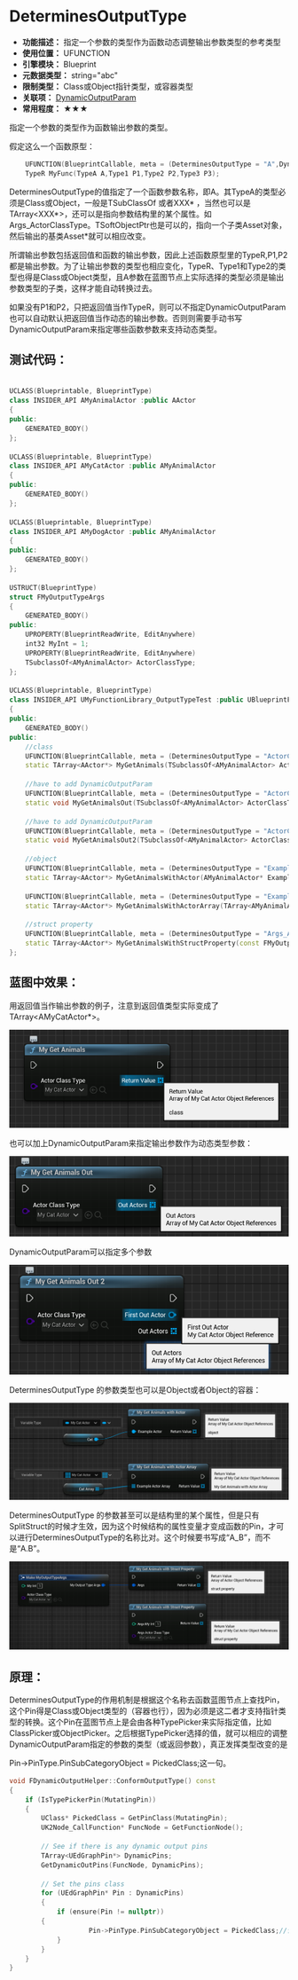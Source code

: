 ﻿# DeterminesOutputType

- **功能描述：** 指定一个参数的类型作为函数动态调整输出参数类型的参考类型
- **使用位置：** UFUNCTION
- **引擎模块：** Blueprint
- **元数据类型：** string="abc"
- **限制类型：** Class或Object指针类型，或容器类型
- **关联项：** [DynamicOutputParam](../DynamicOutputParam.md)
- **常用程度：** ★★★

指定一个参数的类型作为函数输出参数的类型。

假定这么一个函数原型：

```cpp
	UFUNCTION(BlueprintCallable, meta = (DeterminesOutputType = "A",DynamicOutputParam="P1,P2"))
	TypeR MyFunc(TypeA A,Type1 P1,Type2 P2,Type3 P3);
```

DeterminesOutputType的值指定了一个函数参数名称，即A。其TypeA的类型必须是Class或Object，一般是TSubClassOf<XXX> 或者XXX* ，当然也可以是TArray<XXX*>，还可以是指向参数结构里的某个属性。如Args_ActorClassType。TSoftObjectPtr<XXX>也是可以的，指向一个子类Asset对象，然后输出的基类Asset*就可以相应改变。

所谓输出参数包括返回值和函数的输出参数，因此上述函数原型里的TypeR,P1,P2都是输出参数。为了让输出参数的类型也相应变化，TypeR、Type1和Type2的类型也得是Class或Object类型，且A参数在蓝图节点上实际选择的类型必须是输出参数类型的子类，这样才能自动转换过去。

如果没有P1和P2，只把返回值当作TypeR，则可以不指定DynamicOutputParam也可以自动默认把返回值当作动态的输出参数。否则则需要手动书写DynamicOutputParam来指定哪些函数参数来支持动态类型。

## 测试代码：

```cpp

UCLASS(Blueprintable, BlueprintType)
class INSIDER_API AMyAnimalActor :public AActor
{
public:
	GENERATED_BODY()
};

UCLASS(Blueprintable, BlueprintType)
class INSIDER_API AMyCatActor :public AMyAnimalActor
{
public:
	GENERATED_BODY()
};

UCLASS(Blueprintable, BlueprintType)
class INSIDER_API AMyDogActor :public AMyAnimalActor
{
public:
	GENERATED_BODY()
};

USTRUCT(BlueprintType)
struct FMyOutputTypeArgs
{
	GENERATED_BODY()
public:
	UPROPERTY(BlueprintReadWrite, EditAnywhere)
	int32 MyInt = 1;
	UPROPERTY(BlueprintReadWrite, EditAnywhere)
	TSubclassOf<AMyAnimalActor> ActorClassType;
};

UCLASS(Blueprintable, BlueprintType)
class INSIDER_API UMyFunctionLibrary_OutputTypeTest :public UBlueprintFunctionLibrary
{
public:
	GENERATED_BODY()
public:
	//class
	UFUNCTION(BlueprintCallable, meta = (DeterminesOutputType = "ActorClassType"))
	static TArray<AActor*> MyGetAnimals(TSubclassOf<AMyAnimalActor> ActorClassType);

	//have to add DynamicOutputParam
	UFUNCTION(BlueprintCallable, meta = (DeterminesOutputType = "ActorClassType", DynamicOutputParam = "OutActors"))
	static void MyGetAnimalsOut(TSubclassOf<AMyAnimalActor> ActorClassType, TArray<AActor*>& OutActors);

	//have to add DynamicOutputParam
	UFUNCTION(BlueprintCallable, meta = (DeterminesOutputType = "ActorClassType", DynamicOutputParam = "FirstOutActor,OutActors"))
	static void MyGetAnimalsOut2(TSubclassOf<AMyAnimalActor> ActorClassType, AActor*& FirstOutActor, TArray<AActor*>& OutActors);

	//object
	UFUNCTION(BlueprintCallable, meta = (DeterminesOutputType = "ExampleActor"))
	static TArray<AActor*> MyGetAnimalsWithActor(AMyAnimalActor* ExampleActor);

	UFUNCTION(BlueprintCallable, meta = (DeterminesOutputType = "ExampleActorArray"))
	static TArray<AActor*> MyGetAnimalsWithActorArray(TArray<AMyAnimalActor*> ExampleActorArray);

	//struct property
	UFUNCTION(BlueprintCallable, meta = (DeterminesOutputType = "Args_ActorClassType"))
	static TArray<AActor*> MyGetAnimalsWithStructProperty(const FMyOutputTypeArgs& Args);
};

```

## 蓝图中效果：

用返回值当作输出参数的例子，注意到返回值类型实际变成了TArray<AMyCatActor*>。

![pic_a](pic_a.png)

也可以加上DynamicOutputParam来指定输出参数作为动态类型参数：

![pic_b](pic_b.png)

DynamicOutputParam可以指定多个参数

![pic_c](pic_c.png)

DeterminesOutputType 的参数类型也可以是Object或者Object的容器：

![pic_d](pic_d.png)

DeterminesOutputType 的参数甚至可以是结构里的某个属性，但是只有SplitStruct的时候才生效，因为这个时候结构的属性变量才变成函数的Pin，才可以进行DeterminesOutputType的名称比对。这个时候要书写成“A_B”，而不是“A.B”。

![pic_e](pic_e.png)

## 原理：

DeterminesOutputType的作用机制是根据这个名称去函数蓝图节点上查找Pin，这个Pin得是Class或Object类型的（容器也行），因为必须是这二者才支持指针类型的转换。这个Pin在蓝图节点上是会由各种TypePicker来实际指定值，比如ClassPicker或ObjectPicker。之后根据TypePicker选择的值，就可以相应的调整DynamicOutputParam指定的参数的类型（或返回参数），真正发挥类型改变的是

Pin->PinType.PinSubCategoryObject = PickedClass;这一句。

```cpp
void FDynamicOutputHelper::ConformOutputType() const
{
	if (IsTypePickerPin(MutatingPin))
	{
		UClass* PickedClass = GetPinClass(MutatingPin);
		UK2Node_CallFunction* FuncNode = GetFunctionNode();

		// See if there is any dynamic output pins
		TArray<UEdGraphPin*> DynamicPins;
		GetDynamicOutPins(FuncNode, DynamicPins);
		
		// Set the pins class
		for (UEdGraphPin* Pin : DynamicPins)
		{
			if (ensure(Pin != nullptr))
		{
					Pin->PinType.PinSubCategoryObject = PickedClass;//设定每个动态参数的子类型
			}
		}
	}
}
```
